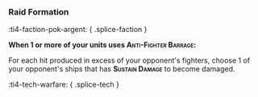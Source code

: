 ### **Raid Formation**
:ti4-faction-pok-argent:
{ .splice-faction }

**When 1 or more of your units uses <span style="font-variant:small-caps;">Anti-Fighter Barrage</span>:** 

For each hit produced in excess of your opponent's fighters, choose 1 of your opponent's ships that has <span style="font-variant:small-caps;">**Sustain Damage**</span> to become damaged.

:ti4-tech-warfare:
{ .splice-tech }
